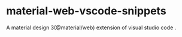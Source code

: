 # material-web-vscode-snippets
 A material design 3(@material/web) extension of visual studio code .
